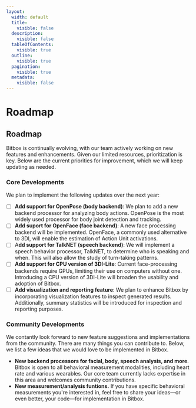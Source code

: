 ```yaml
---
layout:
  width: default
  title:
    visible: false
  description:
    visible: false
  tableOfContents:
    visible: true
  outline:
    visible: true
  pagination:
    visible: true
  metadata:
    visible: false
---
```


# Roadmap

## Roadmap <a href="#contributing" id="contributing"></a>

Bitbox is continually evolving, with our team actively working on new features and enhancements. Given our limited resources, prioritization is key. Below are the current priorities for improvement, which we will keep updating as needed.

### Core Developments

We plan to implement the following updates over the next year:

* [ ] **Add support for OpenPose (body backend)**: We plan to add a new backend processor for analyzing body actions. OpenPose is the most widely used processor for body joint detection and tracking.
* [ ] **Add suport for OpenFace (face backend)**: A new face processing backend will be implemented. OpenFace, a commonly used alternative to 3DI, will enable the estimation of Action Unit activations.
* [ ] A**dd support for TalkNET (speech backend)**: We will implement a speech behavior processor, TalkNET, to determine who is speaking and when. This will also allow the study of turn-taking patterns.
* [ ] **Add support for CPU version of 3DI-Lite**: Current face-processing backends require GPUs, limiting their use on computers without one. Introducing a CPU version of 3DI-Lite will broaden the usability and adoption of Bitbox.
* [ ] **Add visualization and reporting feature**: We plan to enhance Bitbox by incorporating visualization features to inspect generated results. Additionally, summary statistics will be introduced for inspection and reporting purposes.

### Community Developments

We contantly look forward to new feature suggestions and implementations from the community. There are many things you can contribute to. Below, we list a few ideas that we would love to be implemented in Bitbox.

* **New backend processors for facial, body, speech analysis, and more**. Bitbox is open to all behavioral measurement modalities, including heart rate and various wearables. Our core team currently lacks expertise in this area and welcomes community contributions.
* **New measurement/analysis funtions.** If you have specific behavioral measurements you're interested in, feel free to share your ideas—or even better, your code—for implementation in Bitbox.



